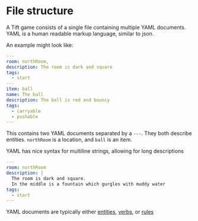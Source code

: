 # File structure

A Tift game consists of a single file containing multiple YAML documents.
YAML is a human readable markup language, similar to json.

An example might look like:

```yaml
---
room: northRoom,
description: The room is dark and square
tags: 
  - start
---
item: ball
name: The ball
description: The ball is red and bouncy
tags:
  - carryable
  - pushable
---
```

This contains two YAML documents separated by a `---`.  They both describe entities.  `northRoom` is a location, and `ball` is an item.

YAML has nice syntax for multiline strings, allowing for long descriptions
```yaml
---
room: northRoom
description: |
  The room is dark and square.
  In the middle is a fountain which gurgles with muddy water
tags:
  - start
---
```

YAML documents are typically either [entities](entities.md), [verbs](verbs.md), or [rules](rules.md)
